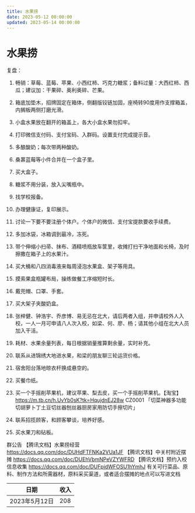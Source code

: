 ```yaml
---
title: 水果捞
date: 2023-05-12 00:00:00
updated: 2023-05-14 00:00:00
---
```


# 水果捞

复盘：
1. 畅销：草莓、蓝莓、苹果、小西红柿、巧克力糖浆；备料过量：大西红柿、西瓜；建议加：干果碎、奥利奥碎、芒果。

2. 箱底加垫木，招牌固定在箱体，侧翻版铰链加固，座椅转90度用作支撑箱盖，内搁板两侧打磨光滑。
3. 小盒水果放在翻开的箱盖上，各大小盒水果勿扣牢。
4. 打印微信支付码、支付宝码、入群码。设置支付完成提示音。
5. 多酿酸奶；每次带两种酸奶。
6. 桑葚蓝莓等小件合并在一个盒子里。
7. 买大盒子。
8. 糖浆不用分装，放入尖嘴瓶中。
9. 找学校报备。
10. 办理健康证，复印展示。
11. 讨论一下要不要注册个体户。个体户的微信、支付宝提款要收手续费。
12. 多加冰袋，冰箱调到最冷，冻死。
13. 带个伸缩小扫帚、抹布、酒精喷瓶放车筐里，收摊打扫干净地面和长椅，及时擦撒在箱子上的水果汁。
14. 买大桶和八四消毒液来每周浸泡水果盒、架子等用具。
15. 摸索果盒瓶罐布局，操练做餐工序缩短时长。
16. 戴兜帽、口罩、手套。
1. 买大架子夹酸奶盒。

2. 张梓健、钟浩宇、乔彦博、易无忌在北大，请后两者入组，并申请校外人入校，一人一月可申请八人次入校，如梁、何、廖、杨；请其他小组在北大人员加入干活。

3. 耗材、水果余量列表，每日根据销量推算剩余量，实时补充。

4. 联系从进锦绣大地进水果，和梁的朋友聊三轮运货价格。

5. 宿舍阳台落地晾衣杆换成悬空的。

22. 买餐巾纸。

23. 买一个手摇削苹果机，建议苹果、梨去皮，买一个手摇削苹果机。【淘宝】https://m.tb.cn/h.UvYb0sK?tk=HqujdnEJ28w CZ0001 「切菜神器多功能切胡萝卜丁土豆切丝器刨丝器厨房家用防切手擦切片」
1. 联系招揽顾客，和顾客攀谈，培养好感。

2. 买水果刀和砧板。

群公告
【腾讯文档】水果捞经营
https://docs.qq.com/doc/DUHdFTFNKa2VUa1JF
【腾讯文档】中关村附近摆摊
https://docs.qq.com/doc/DUEhVbmNPeVZYWFRD
【腾讯文档】预约入校信息收集
https://docs.qq.com/doc/DUFpidWFOSU1hYmhJ
有关可行菜品、原料、制作方法和所需器材，原料采买渠道，或者适合摆摊的地点可以写进文档

|  日期<br/> | 收入<br/> |
|-----|-----|
|  2023年5月12日<br/> | 208<br/> |

